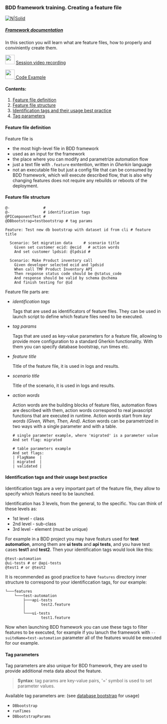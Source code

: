 ### BDD framework training. Creating a feature file

[![N|Solid](https://images.ctfassets.net/fikanzmkdlqn/5NoHRB1q6lrNzSSpekhrG5/cf22f3d7d9e82aed5e79659800458b57/TELUS_TAGLINE_HORIZONTAL_EN.svg)](https://www.telus.com/en/)

##### [Framework documentation](https://github.com/telus/telus-bdd-docs)

In this section you will learn what are feature files, how to properly and conviniently create them.

<img src="https://cdn4.iconfinder.com/data/icons/48-bubbles/48/23.Videos-512.png" width="30px" margin-top="15px"/> [Session video recording](https://drive.google.com/file/d/1ujwozeWbl2zQIxD_EoMd4d_7aSp9KU1S/view?usp=sharing)

[<img src="https://cdn-icons-png.flaticon.com/512/25/25231.png" width="30px"> Code Example](https://github.com/telus/bdd-demo/blob/master/bdd/features/productInventory.feature)

#### Contents:

1. [Feature file definition](#feature-file-definition)
2. [Feature file structure](#feature-file-structure)
3. [Identification tags and their usage best practice](#identification-tags-and-their-usage-best-practice)
4. [Tag parameters](#tag-parameters)

#### **Feature file definition**

Feature file is 
- the most high-level file in BDD framework
- used as an input for the framework
- the place where you can modify and parametrize automation flow
- just a text file with `.feature` exntention, written in *Gherkin* language
- not an executable file but just a config file that can be consumed by BDD framework, which will execute described flow, that is also why changing features does not require any rebuilds or reboots of the deployment.

#### **Feature file structure**

```gherkin
@-               #
@-               # identification tags
@PIComponentTest #
@DBbootstrap=testbootstrap # tag params

Feature: Test new db bootstrap with dataset id from cli # feature title

  Scenario: Set migration data     # scenario title
    Given set customer ecid: @ecid   # action words
    And set customer lpdsid: @lpdsid #

  Scenario: Make Product inventory call
    Given developer selected ecid and lpdsid
    When call TMF Product Inventory API
    Then response status code should be @status_code
    And response should be valid by schema @schema
    And finish testing for @id
```

Feature file parts are: 
- *identification tags* 

    Tags that are used as identificators of feature files. They can be used in launch script to define which feature files need to be executed.
- *tag params*  

    Tags that are used as key-value parameters for a feature file, allowing to provide more configuration to a standard Gherkin functionality. With them you can specify database bootstrap, run times etc.

- *feature title*
    
    Title of the feature file, it is used in logs and results.
- *scenario title*

    Title of the scenario, it is used in logs and results.
- *action words*

    Action words are the building blocks of feature files, automation flows are described with them, action words correspond to real javascript functions that are executed in runtime.
    Action words start from *key words (Given, When, Then, And)*.
    Action words can be parametrized in two ways with a single parameter and with a table.

    ```gherkin
    # single parameter example, where 'migrated' is a parameter value
    And set flag: migrated
    ```
    ```gherkin
    # table parameters example
    And set flags:
    | FlagName  |
    | migrated  |
    | validated |
    ```

#### **Identification tags and their usage best practice**

Identification tags are a very important part of the feature file, they allow to specify which featurs need to be launched.

Identification has 3 levels, from the general, to the specific. You can think of these levels as:
- 1st level - class 
- 2nd level - sub-class
- 3rd level - element (must be unique)

For example in a BDD project you may have featurs used for **test automation**, among them are **ui tests** and **api tests**, and you have test cases **test1** and **test2**. Then your identification tags would look like this:
```gherkin
@test-automation
@ui-tests # or @api-tests
@test1 # or @test2
```
It is recommended as good practice to have `features` directory inner structure to correspond to your identificcation tags, for our example:
```
└───features
    └───test-automation
        ├───api-tests
        │       test2.feature
        │
        └───ui-tests
                test1.feature
```

Now when launching BDD framework you can use these tags to filter features to be executed, for example if you lanuch the framework with `--suiteName=test-automation` parameter all of the features would be executed for our example. 

#### **Tag parameters**

Tag parameters are also unique for BDD framework, they are used to provide additional meta data about the feature.
> **Syntax**: tag params are key-value pairs, '=' symbol is used to set parameter values.

Available tag parameters are: (see [database bootstrap](/database-bootstrap.md) for usage)
- `DBbootstrap` 
- `runTimes`
- `DBbootstrapParams`
